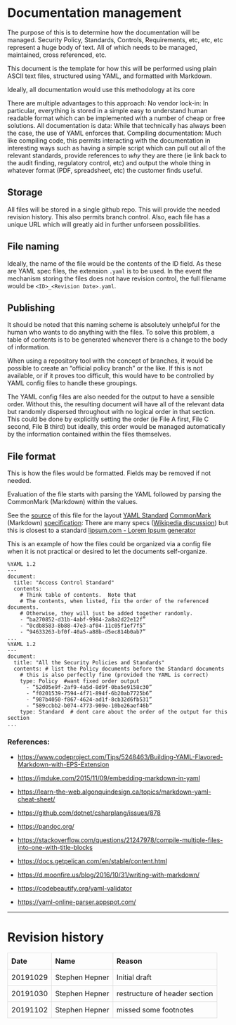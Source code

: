 Documentation management
========================

The purpose of this is to determine how the documentation will be
managed. Security Policy, Standards, Controls, Requirements, etc, etc,
etc represent a huge body of text. All of which needs to be managed,
maintained, cross referenced, etc.

This document is the template for how this will be performed using plain
ASCII text files, structured using YAML, and formatted with Markdown.

Ideally, all documentation would use this methodology at its core

There are multiple advantages to this approach: No vendor lock-in: In
particular, everything is stored in a simple easy to understand human
readable format which can be implemented with a number of cheap or free
solutions. All documentation is data: While that technically has always
been the case, the use of YAML enforces that. Compiling documentation:
Much like compiling code, this permits interacting with the
documentation in interesting ways such as having a simple script which
can pull out all of the relevant standards, provide references to *why*
they are there (ie link back to the audit finding, regulatory control,
etc) and output the whole thing in whatever format (PDF, spreadsheet,
etc) the customer finds useful.

Storage
-------

All files will be stored in a single github repo. This will provide the
needed revision history. This also permits branch control. Also, each
file has a unique URL which will greatly aid in further unforseen
possibilities.

File naming
-----------

Ideally, the name of the file would be the contents of the ID field. As
these are YAML spec files, the extension `.yaml` is to be used. In the
event the mechanism storing the files does not have revision control,
the full filename would be `<ID>_<Revision Date>.yaml`.

Publishing
----------

It should be noted that this naming scheme is absolutely unhelpful for
the human who wants to do anything with the files. To solve this
problem, a table of contents is to be generated whenever there is a
change to the body of information.

When using a repository tool with the concept of branches, it would be
possible to create an “official policy branch” or the like. If this is
not available, or if it proves too difficult, this would have to be
controlled by YAML config files to handle these groupings.

The YAML config files are also needed for the output to have a sensible
order. Without this, the resulting document will have all of the
relevant data but randomly dispersed throughout with no logical order in
that section. This could be done by explicitly setting the order (ie
File A first, File C second, File B third) but ideally, this order would
be managed automatically by the information contained within the files
themselves.

File format
-----------

This is how the files would be formatted. Fields may be removed if not
needed.

Evaluation of the file starts with parsing the YAML followed by parsing
the CommonMark (Markdown) within the values.

See the [source]() of this file for the layout [YAML
Standard](https://yaml.org/) [CommonMark](https://commonmark.org/help/)
(Markdown) [specification](https://spec.commonmark.org/current/): There
are many specs ([Wikipedia
discussion](https://en.wikipedia.org/wiki/Markdown)) but this is closest
to a standard [lipsum.com - Lorem Ipsum generator](https://lipsum.com/)

This is an example of how the files could be organized via a config file
when it is not practical or desired to let the documents self-organize.

    %YAML 1.2
    ---
    document:
      title: "Access Control Standard"
      contents:
        # Think table of contents.  Note that
        # The contents, when listed, fix the order of the referenced documents.
        # Otherwise, they will just be added together randomly.
        - “ba270852-d31b-4abf-9984-2a8a2d22e12f”
        - “0cdb8583-8b88-47e3-af04-11c05f1ef7f5”
        - “94633263-bf0f-40a5-a88b-d5ec814b0ab7”
    ...
    %YAML 1.2
    ---
    document:
      title: "All the Security Policies and Standards"
      contents: # list the Policy documents before the Standard documents
        # this is also perfectly fine (provided the YAML is correct)
        type: Policy  #want fixed order output
          - “52d05e9f-2af9-4a5d-8d9f-0ba5e9158c30”
          - “f0201539-7594-4f71-894f-6b20ab7725b6”
          - “987b4050-f867-4624-ad1f-8cb32d6fb531”
          - “589ccbb2-b074-4773-909e-10be26aef46b”
        type: Standard  # dont care about the order of the output for this section
    ...

### References:

-   https://www.codeproject.com/Tips/5248463/Building-YAML-Flavored-Markdown-with-EPS-Extension
-   https://jmduke.com/2015/11/09/embedding-markdown-in-yaml
-   https://learn-the-web.algonquindesign.ca/topics/markdown-yaml-cheat-sheet/
-   https://github.com/dotnet/csharplang/issues/878
-   https://pandoc.org/
-   https://stackoverflow.com/questions/21247978/compile-multiple-files-into-one-with-title-blocks
-   https://docs.getpelican.com/en/stable/content.html
-   https://d.moonfire.us/blog/2016/10/31/writing-with-markdown/

-   https://codebeautify.org/yaml-validator
-   https://yaml-online-parser.appspot.com/

------------------------------------------------------------------------

Revision history
================

<style>
table { border-collapse: collapse; width: 100%; }
td, th { border: 1px solid #dddddd; text-align: left; padding: 8px; }
</style>
<table>
<tr>
<th>
Date
</th>
<th>
Name
</th>
<th>
Reason
</th>
</tr>
<tr>
<td>
20191029
</td>
<td>
Stephen Hepner
</td>
<td>
Initial draft
</td>
</tr>
<tr>
<td>
20191030
</td>
<td>
Stephen Hepner
</td>
<td>
restructure of header section
</td>
</tr>
<tr>
<td>
20191102
</td>
<td>
Stephen Hepner
</td>
<td>
missed some footnotes
</td>
</tr>
</table>
